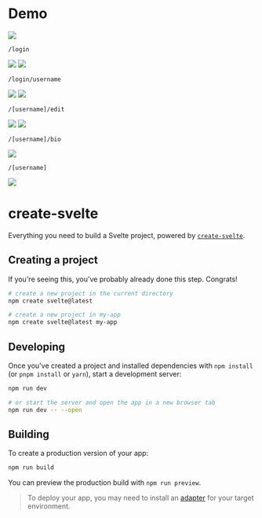 # Demo

<img width="auto" height="auto" src="https://i.imgur.com/o8gSEQB.png">

```link
/login
```
<img width="auto" height="auto" src="https://i.imgur.com/TWanrFa.png">

<img width="auto" height="auto" src="https://i.imgur.com/3kT29Cr.png">
 
```link
/login/username
```
<img width="auto" height="auto" src="https://i.imgur.com/RtAwp0J.png">

<img width="auto" height="auto" src="https://i.imgur.com/9fyUj9L.png">

```link
/[username]/edit
```
<img width="auto" height="auto" src="https://i.imgur.com/AeMT6ks.png">

<img width="auto" height="auto" src="https://i.imgur.com/scCXUp0.png">

```link
/[username]/bio
```
<img width="auto" height="auto" src="https://i.imgur.com/jKphYgI.png">

```link
/[username]
```
<img width="auto" height="auto" src="https://i.imgur.com/VyPjsvh.png">



# create-svelte

Everything you need to build a Svelte project, powered by [`create-svelte`](https://github.com/sveltejs/kit/tree/master/packages/create-svelte).

## Creating a project

If you're seeing this, you've probably already done this step. Congrats!

```bash
# create a new project in the current directory
npm create svelte@latest

# create a new project in my-app
npm create svelte@latest my-app
```

## Developing

Once you've created a project and installed dependencies with `npm install` (or `pnpm install` or `yarn`), start a development server:

```bash
npm run dev

# or start the server and open the app in a new browser tab
npm run dev -- --open
```

## Building

To create a production version of your app:

```bash
npm run build
```

You can preview the production build with `npm run preview`.

> To deploy your app, you may need to install an [adapter](https://kit.svelte.dev/docs/adapters) for your target environment.
